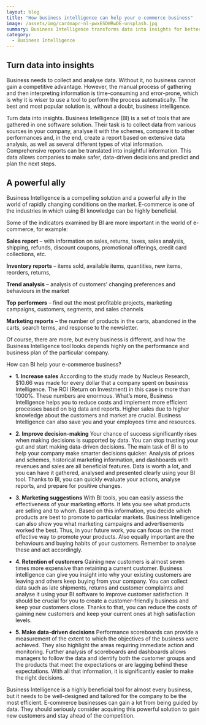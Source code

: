 ```yaml
---
layout: blog
title: "How business intelligence can help your e-commerce business"
image: /assets/img/cardmapr-nl-pwxESDWRwDE-unsplash.jpg
summary: Business Intelligence transforms data into insights for better decision-making, crucial for competitive advantage in e-commerce and other industries.
category:
  - Business Intelligence
---
```


## Turn data into insights
Business needs to collect and analyse data. Without it, no business cannot gain a competitive advantage. However, the manual process of gathering and then interpreting information is time-consuming and error-prone, which is why it is wiser to use a tool to perform the process automatically. The best and most popular solution is, without a doubt, business intelligence.

Turn data into insights.
Business Intelligence (BI) is a set of tools that are gathered in one software solution. Their task is to collect data from various sources in your company, analyse it with the schemes, compare it to other performances and, in the end, create a report based on extensive data analysis, as well as several different types of vital information. Comprehensive reports can be translated into insightful information. This data allows companies to make safer, data-driven decisions and predict and plan the next steps.

## A powerful ally
Business Intelligence is a compelling solution and a powerful ally in the world of rapidly changing conditions on the market. E-commerce is one of the industries in which using BI knowledge can be highly beneficial.

Some of the indicators examined by BI are more important in the world of e-commerce, for example:

**Sales report** – with information on sales, returns, taxes, sales analysis, shipping, refunds, discount coupons, promotional offerings, credit card collections, etc.

**Inventory reports** – items sold, available items, quantities, new items, reorders, returns,

**Trend analysis** – analysis of customers’ changing preferences and behaviours in the market

**Top performers** – find out the most profitable projects, marketing campaigns, customers, segments, and sales channels

**Marketing reports** – the number of products in the carts, abandoned in the carts, search terms, and response to the newsletter.

Of course, there are more, but every business is different, and how the Business Intelligence tool looks depends highly on the performance and business plan of the particular company.

How can BI help your e-commerce business?
- **1. Increase sales**
According to the study made by Nucleus Research, $10.66 was made for every dollar that a company spent on business Intelligence. The ROI (Return on Investment) in this case is more than 1000%. These numbers are enormous. What’s more, Business Intelligence helps you to reduce costs and implement more efficient processes based on big data and reports. Higher sales due to higher knowledge about the customers and market are crucial. Business Intelligence can also save you and your employees time and resources.

- **2. Improve decision-making**
Your chance of success significantly rises when making decisions is supported by data. You can stop trusting your gut and start making data-driven decisions. The main task of BI is to help your company make smarter decisions quicker. Analysis of prices and schemes, historical marketing information, and dashboards with revenues and sales are all beneficial features. Data is worth a lot, and you can have it gathered, analysed and presented clearly using your BI tool. Thanks to BI, you can quickly evaluate your actions, analyse reports, and prepare for positive changes.

- **3. Marketing suggestions**
With BI tools, you can easily assess the effectiveness of your marketing efforts. It lets you see what products are selling and to whom. Based on this information, you decide which products are best to promote to particular markets. Business Intelligence can also show you what marketing campaigns and advertisements worked the best. Thus, in your future work, you can focus on the most effective way to promote your products. Also equally important are the behaviours and buying habits of your customers. Remember to analyse these and act accordingly.

- **4. Retention of customers**
Gaining new customers is almost seven times more expensive than retaining a current customer. Business intelligence can give you insight into why your existing customers are leaving and others keep buying from your company. You can collect data such as late shipments, returns and customer complaints and analyse it using your BI software to improve customer satisfaction. It should be crucial for you to create a customer-friendly business and keep your customers close. Thanks to that, you can reduce the costs of gaining new customers and keep your current ones at high satisfaction levels.

- **5. Make data-driven decisions**
Performance scoreboards can provide a measurement of the extent to which the objectives of the business were achieved. They also highlight the areas requiring immediate action and monitoring. Further analysis of scoreboards and dashboards allows managers to follow the data and identify both the customer groups and the products that meet the expectations or are lagging behind these expectations. With all that information, it is significantly easier to make the right decisions.

Business Intelligence is a highly beneficial tool for almost every business, but it needs to be well-designed and tailored for the company to be the most efficient. E-commerce businesses can gain a lot from being guided by data. They should seriously consider acquiring this powerful solution to gain new customers and stay ahead of the competition.
